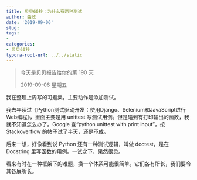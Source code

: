 ```yaml
---
title: 贝贝60秒：为什么有两种测试
author: 曲政
date: '2019-09-06'
slug: 
tags:
- 
categories:
- 贝贝60秒
typora-root-url: ../../static
---
```


>   今天是贝贝报告给你的第 190 天
>
>   2019-09-06 星期五

我在整理上周写的习题集，主要动作是添加测试。

我去年读过《Python测试驱动开发：使用Django、Selenium和JavaScript进行Web编程》，里面主要是用 unittest 写测试用例。但是碰到有打印输出的函数，我就不知道怎么办了。Google 查“python unittest with print input”，按 Stackoverflow 的帖子试了半天，还是不成。

后来一想，好像看到说 Python 还有一种测试逻辑，叫做 doctest，是在 Docstring 里写函数的用例。一试之下，果然很灵。

看来有时在一种框架下的难题，换一个体系可能很简单。它们各有所长，我们要令其各展所长。
​
